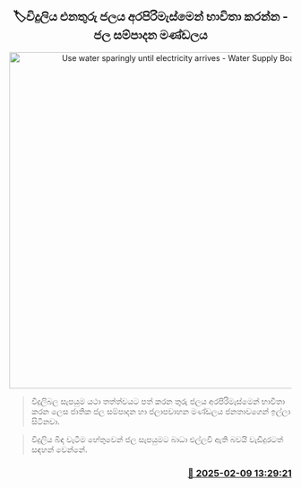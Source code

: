 <p align='center'><b><h2 align='center' title='Use water sparingly until electricity arrives - Water Supply Board'>🏷විදුලිය එනතුරු ජලය අරපිරිමැස්මෙන් භාවිතා කරන්න - ජල සම්පාදන මණ්ඩලය</h2></b></p>
<p align='center'><img src='https://helakuru.sgp1.cdn.digitaloceanspaces.com/esana/images/lib/water-cut-new-archived.jpg' width='600' alt='Use water sparingly until electricity arrives - Water Supply Board'></p>

> විදුලිබල සැපයුම යථා තත්ත්වයට පත් කරන තුරු ජලය අරපිරිමැස්මෙන් භාවිතා කරන ලෙස ජාතික ජල සම්පාදන හා ජලාපවාහන මණ්ඩලය ජනතාවගෙන් ඉල්ලා සිටිනවා.

> විදුලිය බිඳ වැටීම හේතුවෙන් ජල සැපයුමට බාධා එල්ලවී ඇති බවයි වැඩිදුරටත් සඳහන් වෙන්නේ.



<h3 align='right'><a href='https://www.helakuru.lk/esana/p/107316/'>📅 2025-02-09 13:29:21</a></h3>
